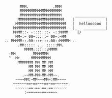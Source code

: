                            MMM.           .MMM
                           MMMMMMMMMMMMMMMMMMM
                           MMMMMMMMMMMMMMMMMMM      ______________
                          MMMMMMMMMMMMMMMMMMMMM    |              |
                         MMMMMMMMMMMMMMMMMMMMMMM   |  helloooooo  |   
                        MMMMMMMMMMMMMMMMMMMMMMMM   |_   __________|
                        MMMM::- -:::::::- -::MMMM    |/
                         MM~:~ 00~:::::~ 00~:~MM
                    .. MMMMM::.00:::+:::.00::MMMMM ..
                          .MM::::: ._. :::::MM.
                             MMMM;:::::;MMMM
                      -MM        MMMMMMM
                      ^  M+     MMMMMMMMM
                          MMMMMMM MM MM MM
                               MM MM MM MM
                               MM MM MM MM
                            .~~MM~MM~MM~MM~~.
                         ~~~~MM:~MM~~~MM~:MM~~~~
                        ~~~~~~==~==~~~==~==~~~~~~
                         ~~~~~~==~==~==~==~~~~~~
                             :~==~==~==~==~~


<!--
**franfram/franfram** is a ✨ _special_ ✨ repository because its `README.md` (this file) appears on your GitHub profile.

Here are some ideas to get you started:

- 🔭 I’m currently working on ...
- 🌱 I’m currently learning ...
- 👯 I’m looking to collaborate on ...
- 🤔 I’m looking for help with ...
- 💬 Ask me about ...
- 📫 How to reach me: ...
- 😄 Pronouns: ...
- ⚡ Fun fact: ...
-->
